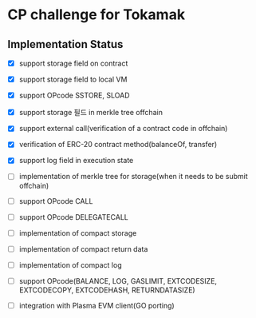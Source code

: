 # CP challenge for Tokamak

## Implementation Status

- [x]  support storage field on contract
- [x]  support storage field to local VM
- [x]  support OPcode SSTORE, SLOAD 
- [x]  support storage 필드 in merkle tree offchain
- [x]  support external call(verification of a contract code in offchain) 
- [x]  verification of ERC-20 contract method(balanceOf, transfer)
- [x]  support log field in execution state
- [ ]  implementation of merkle tree for storage(when it needs to be submit offchain)
- [ ]  support OPcode CALL 
- [ ]  support OPcode DELEGATECALL 
- [ ]  implementation of compact storage 
- [ ]  implementation of compact return data 
- [ ]  implementation of compact log
- [ ]  support OPcode(BALANCE, LOG, GASLIMIT, EXTCODESIZE, EXTCODECOPY, EXTCODEHASH, RETURNDATASIZE)
- [ ]  integration with Plasma EVM client(GO porting)

